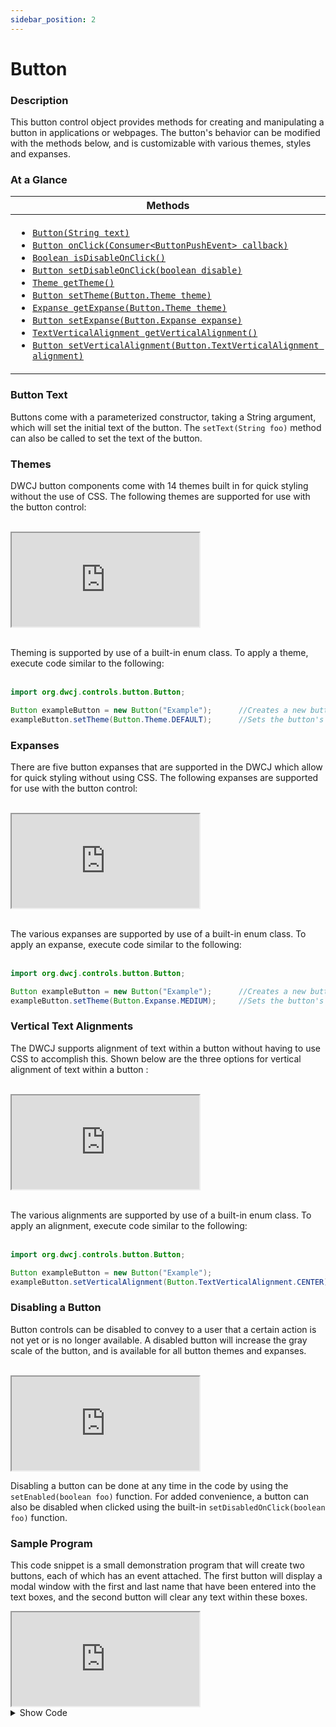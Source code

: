 ```yaml
---
sidebar_position: 2
---
```


# Button

### Description

This button control object provides methods for creating and manipulating a button in applications
or webpages. The button's behavior can be modified with the methods below, and is customizable 
with various themes, styles and expanses.

### At a Glance

| Methods |
|-------------|
| <ul><li>[`Button(String text)`](#)</li><li>[`Button onClick(Consumer<ButtonPushEvent> callback)`](#)</li><li>[`Boolean isDisableOnClick()`](#)</li><li>[`Button setDisableOnClick(boolean disable)`](#)</li><li>[`Theme getTheme()`](#)</li><li>[`Button setTheme(Button.Theme theme)`](#)</li><li>[`Expanse getExpanse(Button.Theme theme)`](#)</li><li>[`Button setExpanse(Button.Expanse expanse)`](#)</li><li>[`TextVerticalAlignment getVerticalAlignment()`](#)</li><li>[`Button setVerticalAlignment(Button.TextVerticalAlignment alignment)`](#)</li></ul>|

<!-- | Interfaces |
|------------|
| <ul><li>[`Button setText(String text)`](#)</li><li>[`Button setVisible(Boolean visible)`](#)</li><li>[](#)</li></ul>            | -->



<!-- ### Methods

| Method Name | Parameters | Returns | Description |
|:-----------:|:----------:|:-------:|-------------|
| <a name='tButton'/>`Button`| `String` | N/A | Parameterized constructor for the Button control which will set the text of the button to the string passed. May be passed no parameters as well.|
| <a name='tClick'/>`onClick` | `Consumer<ButtonPushEvent>` A function that performs the desired on-click behavior| `Button` | Function that registers a click on the button. Needs to take the function signature of a separate function which can be written to handle the click. An example function signature might be `button.onClick(this::buttonPushHandler)` where the buttonPushHandler is later defined in your program. The signature of that function may look something like this: `buttonPushHandler(ButtonPushEvent ev){...}`  |
| <a name='tDisableG'/>`isDisableOnClick` | N/A | `Boolean` | Returns whether or not the button will be disabled when clicked on. |
| <a name='tDisableS'/>`setDisableOnClick` | `Boolean` | `Button` |Sets whether or not the button will be disabled when clicked on.|
| <a name='tThemeS'/>`setTheme` | `Button.Theme` | `Button` | Sets the vertical alignment for text within a button. To do this, use one of the enums listed in the <b>[Themes section.](###Themes)</b> |
| <a name='tExpanseS'/>`setExpanse` | `Button.Expanse` | `Button` | Sets the expanse of a button based on predetermined values that can be explored in more detail in the <b>[Expanses section.](###Expanses)</b> |
| <a name='tVertAlignG'/>`getVerticalAlignment` | N/A | `Button.TextVerticalAlignment` |Returns an enum value representing the vertical alignment of the text within a button. See <b>[Vertical Alignments.](###Vertical-Text-Alignments)</b>|
| <a name='tVertAlignS'/>`setVerticalAlignment` | `Button.TextVerticalAlignment` | `Button` | Sets the vertical alignment for text within a button. To do this, use one of the enums listed in the <b>[Vertical Alignments.](###Vertical-Text-Alignments)</b>| -->


### Button Text

Buttons come with a parameterized constructor, taking a String argument, which will set the initial text of the button. The ```setText(String foo)``` method can also be called to set the text of the button.  

### Themes

DWCJ button components come with 14 themes built in for quick styling without the use of CSS.
The following themes are supported for use with the button control: <br/><br/>
<!-- ![various button expanses](./_images/button_themes.jpg) -->
<iframe src='http://localhost:8888/webapp/dwcj_engine?class=org.dwcj.extendeddemos.buttondemos.ButtonDemo' style={{"width": "100%"}}></iframe>

<br/>Theming is supported by use of a built-in enum class. To apply a theme, execute code similar to the following: <br/><br />

```java
import org.dwcj.controls.button.Button;

Button exampleButton = new Button("Example");      //Creates a new button with the text "example"
exampleButton.setTheme(Button.Theme.DEFAULT);      //Sets the button's theme to be the default theme.
```

### Expanses
There are five button expanses that are supported in the DWCJ which allow for quick styling without using CSS.
The following expanses are supported for use with the button control: <br/><br/>
<!-- ![various button expanses](./_images/button_expanses.jpg) -->
<iframe src='http://localhost:8888/webapp/dwcj_engine?class=org.dwcj.extendeddemos.buttondemos.ButtonExpanses' style={{"width": "100%", "height" : "100px"}}></iframe>

<br/>The various expanses are supported by use of a built-in enum class. To apply an expanse, execute code similar to the following: <br/><br/>

```java
import org.dwcj.controls.button.Button;

Button exampleButton = new Button("Example");      //Creates a new button with the text "example"
exampleButton.setTheme(Button.Expanse.MEDIUM);     //Sets the button's expanse to the medium size.
```

### Vertical Text Alignments

The DWCJ supports alignment of text within a button without having to use CSS to accomplish this.
Shown below are the three options for vertical alignment of text within a button : <br/><br/>
<!-- ![various button expanses](./_images/button_alignments.jpg) -->
<iframe src='http://localhost:8888/webapp/dwcj_engine?class=org.dwcj.extendeddemos.buttondemos.ButtonAlignment' style={{"width": "100%", "height" : "120px"}}></iframe>

<br/>The various alignments are supported by use of a built-in enum class. To apply an alignment, execute code similar to the following: <br/><br/>

```java
import org.dwcj.controls.button.Button;                       

Button exampleButton = new Button("Example");                             //Creates a new button with the text "example"
exampleButton.setVerticalAlignment(Button.TextVerticalAlignment.CENTER);  //Sets the button's theme to be the default theme.
```

### Disabling a Button

Button controls can be disabled to convey to a user that a certain action is not yet or is no longer available. A disabled button will increase the gray scale of the button, and is available for 
all button themes and expanses. <br/><br/>
<!-- ![various button expanses](./_images/button_disabled.jpg) -->
<iframe src='http://localhost:8888/webapp/dwcj_engine?class=org.dwcj.extendeddemos.buttondemos.ButtonDisable' style={{"width": "100%"}}></iframe>

Disabling a button can be done at any time in the code by using the ```setEnabled(boolean foo)``` function. For added convenience, a button can also be disabled when clicked using the built-in ```setDisabledOnClick(boolean foo)``` function.


### Sample Program

This code snippet is a small demonstration program that will create two buttons, each of which has an event attached. The first button will display a modal window with the first and last name that have
been entered into the text boxes, and the second button will clear any text within these boxes.

<iframe src='http://localhost:8888/webapp/dwcj_engine?class=org.dwcj.extendeddemos.buttondemos.ButtonHelloWorld' style={{"width": "450px","height" : "350px"}}></iframe>

<details>
    <summary>Show Code</summary> 

    
```java
import org.dwcj.App;
import org.dwcj.controls.panels.AppPanel;
import org.dwcj.controls.label.Label;
import org.dwcj.controls.textbox.TextBox;
import org.dwcj.controls.button.Button;
import org.dwcj.controls.button.events.ButtonClickEvent;

import org.dwcj.exceptions.DwcAppInitializeException;


public class HelloWorldJava extends App {
    
    private TextBox edFirstname;
    private TextBox edLastname;

    @Override
    public void run() throws DwcAppInitializeException {


        AppPanel panel = new AppPanel();

        //Initial styling for the application panel
        panel.setStyle("display", "inline-grid");
        panel.setStyle("grid-template-columns", "1fr 2fr");
        panel.setStyle("gap", "20px");
        panel.setStyle("left", "20px");
        panel.setStyle("top", "20px");
        panel.setStyle("border", "1px dotted");
        panel.setStyle("padding", "10px");
        // Adding some labels and TextBox controls to use in the demonstration
        panel.add(new Label("Firstname:"));
        edFirstname = new TextBox();
        panel.add(edFirstname);
        panel.add(new Label("Lastname:"));
        edLastname = new TextBox("");
        panel.add(edLastname);
  
        //Creating the button and using the parameterized constructor for initial text
        Button helloBtn = new Button("Display Name");

        //adding the button to our application panel
        panel.add(helloBtn);

        //Setting the theme, expanse and text alignment using the Button's enum values
        helloBtn.setTheme(Button.Theme.PRIMARY);
        helloBtn.setExpanse(Button.Expanse.LARGE);
        helloBtn.setVerticalAlignment(Button.TextVerticalAlignment.CENTER);

        //Setting a click event for the first button
        helloBtn.onClick(this::onHelloButtonPush);
    
        //Repeating the above functionality for the second button
        Button deleteBtn = new Button("Clear Text");
        panel.add(deleteBtn);
        deleteBtn.setTheme(Button.Theme.DANGER);
        deleteBtn.setExpanse(Button.Expanse.LARGE);
        deleteBtn.setVerticalAlignment(Button.TextVerticalAlignment.CENTER);
        deleteBtn.onClick(this::onDeleteButtonPush);
        //Styling for both buttons
        helloBtn.setStyle("grid-column", "1 / span 2");
        helloBtn.setStyle("width", "100%");
        deleteBtn.setStyle("grid-column", "1 / span 2");
        deleteBtn.setStyle("width", "100%");
        
    }
        
    //Implementing behavior for the first button
    private void onHelloButtonPush(ButtonClickEvent ev) {
        String text = edFirstname.getText() + " " + edLastname.getText();
        App.msgbox(text, 0, "Hello World");
    } 
    
    //Implementing behavior for the second button
    private void onDeleteButtonPush(ButtonClickEvent ev) {
        edFirstname.setText("");
        edLastname.setText("");
    } 
}
```


</details>

